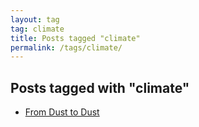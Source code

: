 ```yaml
---
layout: tag
tag: climate
title: Posts tagged "climate"
permalink: /tags/climate/
---
```


## Posts tagged with "climate"
- [From Dust to Dust](/blog/2020-11-12-from_dust_to_dust.html)
